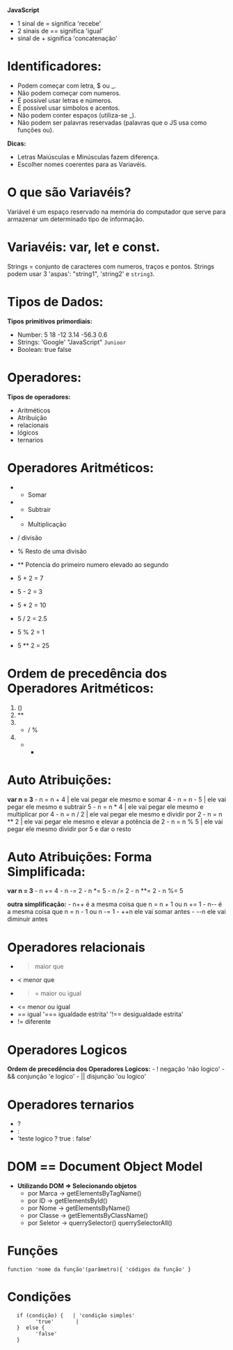 **JavaScript**

 - 1 sinal de = significa 'recebe'
 - 2 sinais de == significa 'igual'
 - sinal de + significa 'concatenação'

# Identificadores:
 - Podem começar com letra, $ ou _.
 - Não podem começar com numeros.
 - É possivel usar letras e números.
 - É possivel usar simbolos e acentos.
 - Não podem conter espaços (utiliza-se _).
 - Não podem ser palavras reservadas (palavras que o JS usa como funções ou).

**Dicas:**
 - Letras Maiúsculas e Minúsculas fazem diferença.
 - Escolher nomes coerentes para as Variavéis.

# O que são Variavéis?
   Variável é um espaço reservado na memória do computador que serve para armazenar um determinado tipo de informação.

# Variavéis: var, let e const.
   Strings = conjunto de caracteres com numeros, traços e pontos.
   Strings podem usar 3 'aspas': "string1", 'string2' e `string3`.

# Tipos de Dados:
**Tipos primitivos primordiais:**
   - Number: 5 18 -12 3.14 -56.3 0.6
   - Strings: 'Google' "JavaScript" `Junioor`
   - Boolean: true false

# Operadores:
**Tipos de operadores:**
   - Aritméticos
   - Atribuição
   - relacionais
   - lógicos
   - ternarios

# Operadores Aritméticos:
  - +  Somar   
  - -  Subtrair
  - *  Multiplicação 
  - /  divisão
  - %  Resto de uma divisão 
  - ** Potencia do primeiro numero elevado ao segundo

  - 5 + 2 = 7
  - 5 - 2 = 3
  - 5 * 2 = 10
  - 5 / 2 = 2.5
  - 5 % 2 = 1
  - 5 ** 2 = 25

# Ordem de precedência dos Operadores Aritméticos:
   1. ()
   2. **
   3. * / %
   4. + -

# Auto Atribuições:
   **var n = 3**
     - n = n + 4  | ele vai pegar ele mesmo e somar 4
     - n = n - 5  | ele vai pegar ele mesmo e subtrair 5
     - n = n * 4  | ele vai pegar ele mesmo e multiplicar por 4
     - n = n / 2  | ele vai pegar ele mesmo e dividir por 2
     - n = n ** 2 | ele vai pegar ele mesmo e elevar a potência de 2
     - n = n % 5  | ele vai pegar ele mesmo dividir por 5 e dar o resto

# Auto Atribuições: **Forma Simplificada:**
   **var n = 3**
     - n += 4 
     - n -= 2
     - n *= 5
     - n /= 2
     - n **= 2
     - n %= 5
   
   **outra simplificação:**
     - n++  é a mesma coisa que n = n + 1 ou n += 1
     - n--  é a mesma coisa que n = n - 1 ou n -= 1
     - ++n  ele vai somar antes
     - --n  ele vai diminuir antes

# Operadores relacionais
  - > maior que
  - < menor que 
  - >= maior ou igual
  - <= menor ou igual
  - == igual '=== igualdade estrita' '!== desigualdade estrita'
  - != diferente

# Operadores Logicos
   **Ordem de precedência dos Operadores Logicos:**
     - ! negação 'não logico'
     - && conjunção 'e logico'
     - || disjunção 'ou logico'

# Operadores ternarios
 -  ? 
 -  :
 -  'teste logico ? true : false'

# DOM == Document Object Model
 -  **Utilizando DOM => Selecionando objetos**
     - por Marca → getElementsByTagName()
     - por ID → getElementsById()
     - por Nome → getElementsByName()
     - por Classe → getElementsByClassName()
     - por Seletor → querrySelector() querrySelectorAll()

# Funções 
   `function 'nome da função'(parâmetro){
      'códigos da função'
   }`

# Condições 
```
   if (condição) {   | 'condição simples'
         'true'       |
   }  else {
         'false'
   }
```